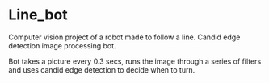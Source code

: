 # Line_bot

Computer vision project of a robot made to follow a line.
Candid edge detection image processing bot.

Bot takes a picture every 0.3 secs, runs the image through a series of filters and uses candid edge detection to decide when to turn.

